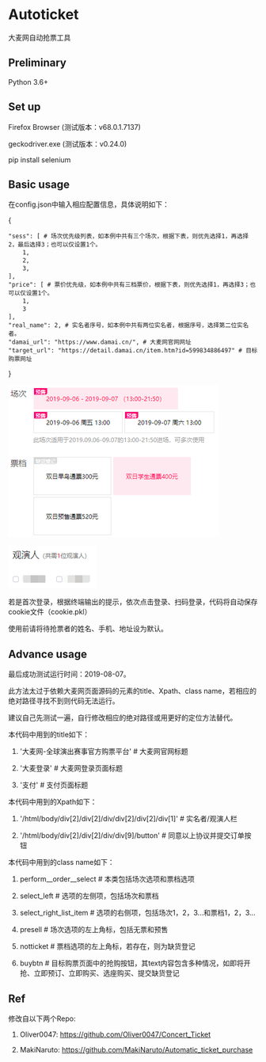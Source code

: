 # Autoticket
大麦网自动抢票工具

## Preliminary
Python 3.6+

## Set up
Firefox Browser (测试版本：v68.0.1.7137)

geckodriver.exe (测试版本：v0.24.0)

pip install selenium

## Basic usage
在config.json中输入相应配置信息，具体说明如下：

{
    
    "sess": [ # 场次优先级列表，如本例中共有三个场次，根据下表，则优先选择1，再选择2，最后选择3；也可以仅设置1个。
        1,
        2,
        3,
    ],
    "price": [ # 票价优先级，如本例中共有三档票价，根据下表，则优先选择1，再选择3；也可以仅设置1个。
        1,
        3
    ],
    "real_name": 2, # 实名者序号，如本例中共有两位实名者，根据序号，选择第二位实名者。
    "damai_url": "https://www.damai.cn/", # 大麦网官网网址
    "target_url": "https://detail.damai.cn/item.htm?id=599834886497" # 目标购票网址
    
}

![avatar](/picture/1.png)

![avatar](/picture/2.png)

若是首次登录，根据终端输出的提示，依次点击登录、扫码登录，代码将自动保存cookie文件（cookie.pkl）

使用前请将待抢票者的姓名、手机、地址设为默认。

## Advance usage
最后成功测试运行时间：2019-08-07。

此方法太过于依赖大麦网页面源码的元素的title、Xpath、class name，若相应的绝对路径寻找不到则代码无法运行。

建议自己先测试一遍，自行修改相应的绝对路径或用更好的定位方法替代。

本代码中用到的title如下：

1. '大麦网-全球演出赛事官方购票平台' # 大麦网官网标题

2. '大麦登录' # 大麦网登录页面标题

3. '支付' # 支付页面标题

本代码中用到的Xpath如下：

1. '/html/body/div[2]/div[2]/div/div[2]/div[2]/div[1]' # 实名者/观演人栏

2. '/html/body/div[2]/div[2]/div/div[9]/button' # 同意以上协议并提交订单按钮

本代码中用到的class name如下：

1. perform__order__select # 本类包括场次选项和票档选项

2. select_left # 选项的左侧项，包括场次和票档

3. select_right_list_item # 选项的右侧项，包括场次1，2，3...和票档1，2，3...

4. presell # 场次选项的左上角标，包括无票和预售

5. notticket # 票档选项的左上角标，若存在，则为缺货登记

6. buybtn # 目标购票页面中的抢购按钮，其text内容包含多种情况，如即将开抢、立即预订、立即购买、选座购买、提交缺货登记

## Ref
修改自以下两个Repo:

1. Oliver0047: https://github.com/Oliver0047/Concert_Ticket

2. MakiNaruto: https://github.com/MakiNaruto/Automatic_ticket_purchase
